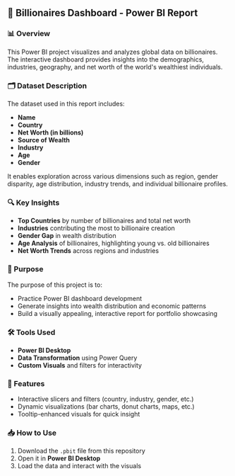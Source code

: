 ## 🧠 Billionaires Dashboard - Power BI Report

### 📊 Overview

This Power BI project visualizes and analyzes global data on billionaires. The interactive dashboard provides insights into the demographics, industries, geography, and net worth of the world's wealthiest individuals.

### 🗂️ Dataset Description

The dataset used in this report includes:

* **Name**
* **Country**
* **Net Worth (in billions)**
* **Source of Wealth**
* **Industry**
* **Age**
* **Gender**

It enables exploration across various dimensions such as region, gender disparity, age distribution, industry trends, and individual billionaire profiles.

### 🔍 Key Insights

* **Top Countries** by number of billionaires and total net worth
* **Industries** contributing the most to billionaire creation
* **Gender Gap** in wealth distribution
* **Age Analysis** of billionaires, highlighting young vs. old billionaires
* **Net Worth Trends** across regions and industries

### 🎯 Purpose

The purpose of this project is to:

* Practice Power BI dashboard development
* Generate insights into wealth distribution and economic patterns
* Build a visually appealing, interactive report for portfolio showcasing

### 🛠️ Tools Used

* **Power BI Desktop**
* **Data Transformation** using Power Query
* **Custom Visuals** and filters for interactivity

### 📌 Features

* Interactive slicers and filters (country, industry, gender, etc.)
* Dynamic visualizations (bar charts, donut charts, maps, etc.)
* Tooltip-enhanced visuals for quick insight

### 📥 How to Use

1. Download the `.pbit` file from this repository
2. Open it in **Power BI Desktop**
3. Load the data and interact with the visuals



